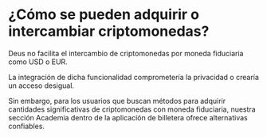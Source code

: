 # ¿Cómo se pueden adquirir o intercambiar criptomonedas?

Deus no facilita el intercambio de criptomonedas por moneda fiduciaria como USD o EUR.

La integración de dicha funcionalidad comprometería la privacidad o crearía un acceso desigual.

Sin embargo, para los usuarios que buscan métodos para adquirir cantidades significativas de criptomonedas con moneda fiduciaria, nuestra sección Academia dentro de la aplicación de billetera ofrece alternativas confiables.
